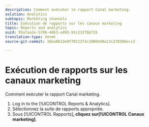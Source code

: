 ```yaml
---
description: Comment exécuter le rapport Canal marketing.
solution: Analytics
subtopic: Marketing channels
title: Exécution de rapports sur les canaux marketing
topic: Reports and analytics
uuid: 95a7aa1e-570b-4d63-a493-91c2337bb715
translation-type: tm+mt
source-git-commit: 16ba0b12e0f70112f4c10804d0a13c278388ecc2

---
```



# Exécution de rapports sur les canaux marketing

Comment exécuter le rapport Canal marketing.

1. Log in to the [!UICONTROL Reports &amp; Analytics].
1. Sélectionnez la suite de rapports appropriée.
1. Sous [!UICONTROL Rapports]**, cliquez sur[!UICONTROL Canaux marketing]**.
